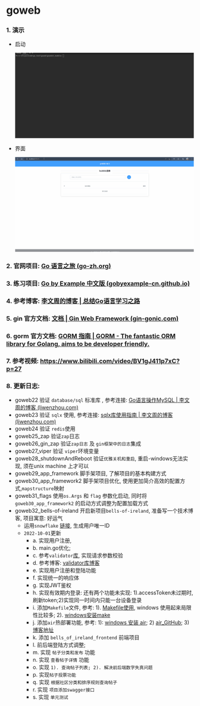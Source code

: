 # goweb

### 1. 演示

- 启动

  ![启动](./picture/1-startup.gif)

- 界面

  ![界面演示](./picture/2-demo.gif)

### 2. 官网项目: [Go 语言之旅 (go-zh.org)](https://tour.go-zh.org/welcome/1)

### 3. 练习项目: [Go by Example 中文版 (gobyexample-cn.github.io)](https://gobyexample-cn.github.io/)

### 4. 参考博客: [李文周的博客 | 总结Go语言学习之路](https://www.liwenzhou.com/)

### 5. gin 官方文档: [文档 | Gin Web Framework (gin-gonic.com)](https://gin-gonic.com/zh-cn/docs/)

### 6. gorm 官方文档: [GORM 指南 | GORM - The fantastic ORM library for Golang, aims to be developer friendly.](https://gorm.io/zh_CN/docs/)

### 7. 参考视频: https://www.bilibili.com/video/BV1gJ411p7xC?p=27

### 8. 更新日志:

- goweb22 验证 `database/sql` 标准库 , 参考连接: [Go语言操作MySQL | 李文周的博客 (liwenzhou.com)](https://www.liwenzhou.com/posts/Go/go_mysql/)
- goweb23 验证 `sqlx` 使用, 参考连接: [sqlx库使用指南 | 李文周的博客 (liwenzhou.com)](https://www.liwenzhou.com/posts/Go/sqlx/)
- goweb24 验证 `redis`使用
- goweb25_zap 验证`zap`日志
- goweb26_gin_zap 验证`zap日志` 及 `gin框架中的日志`集成
- goweb27_viper 验证 `viper`环境变量
- goweb28_shutdownAndReboot 验证`优雅关机和重启`, 重启-windows无法实现, 须在unix machine 上才可以
- goweb29_app_framework 脚手架项目, 了解项目的基本构建方式
- goweb30_app_framework2 脚手架项目优化, 使用更加简介高效的配置方式,`mapstructure`映射
- goweb31_flags 使用`os.Args` 和 `flag` 参数化启动, 同时将 `goweb30_app_framework2`  的启动方式调整为配置加载方式
- goweb32_bells-of-ireland 开启新项目`bells-of-ireland`, 准备写一个技术博客, 项目寓意: 好运气
  - 运用`snowflake` [链接](https://cdmana.com/2022/123/202205031931453727.html), 生成用户唯一ID
  - `2022-10-01`更新
    - a. 实现用户注册,
    - b. main.go优化;   
    - c. 参考`validator`[库](https://github.com/go-playground/validator), 实现请求参数校验
    - d. 参考博客: [validator库博客](https://www.liwenzhou.com/posts/Go/validator_usages/)
    - e. 实现用户注册和登陆功能
    - f. 实现统一的响应体
    - g. 实现JWT鉴权
    - h. 实现有效期内登录: 还有两个功能未实现: 1).accessToken未过期时, 刷新token;2)实现同一时间内只能一台设备登录
    - i. 添加`Makefile`文件, 参考: 1). [Makefile使用](https://www.liwenzhou.com/posts/Go/makefile/), windows 使用起来局限性比较多; 2). [windows安装make](https://stackoverflow.com/questions/32127524/how-to-install-and-use-make-in-windows/32127632#32127632)
    - j. 添加`air`热部署功能, 参考: 1):  [windows 安装 air](https://learnku.com/articles/55510); 2) [air_GitHub](https://github.com/cosmtrek/air); 3) [博客地址](https://www.liwenzhou.com/posts/Go/live_reload_with_air/)
    - k. 添加 `bells_of_ireland_frontend` 前端项目
    - l. 前后端登陆方式调整; 
    - m. 实现 `帖子分类和发布` 功能
    - n. 实现 `查看帖子详情` 功能
    - o. 实现 `1). 查询帖子列表; 2). 解决前后端数字失真问题`
    - p. 实现`帖子投票功能`
    - q. 实现 `根据社区分类和排序规则查询帖子`
    - r. 实现 `项目添加swagger接口`
    - s. 实现 `单元测试`

